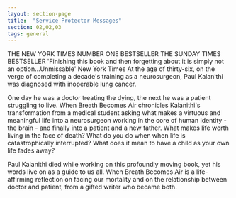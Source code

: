 ```yaml
---
layout: section-page
title:  "Service Protector Messages"
section: 02,02,03
tags: general
---
```


THE NEW YORK TIMES NUMBER ONE BESTSELLER THE SUNDAY TIMES BESTSELLER 'Finishing this book and then forgetting about it is simply not an option...Unmissable' New York Times At the age of thirty-six, on the verge of completing a decade's training as a neurosurgeon, Paul Kalanithi was diagnosed with inoperable lung cancer. 

One day he was a doctor treating the dying, the next he was a patient struggling to live. When Breath Becomes Air chronicles Kalanithi's transformation from a medical student asking what makes a virtuous and meaningful life into a neurosurgeon working in the core of human identity - the brain - and finally into a patient and a new father. What makes life worth living in the face of death? What do you do when when life is catastrophically interrupted? What does it mean to have a child as your own life fades away? 

Paul Kalanithi died while working on this profoundly moving book, yet his words live on as a guide to us all. When Breath Becomes Air is a life-affirming reflection on facing our mortality and on the relationship between doctor and patient, from a gifted writer who became both.